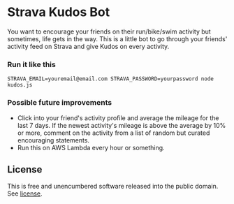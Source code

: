 # Strava Kudos Bot
You want to encourage your friends on their run/bike/swim activity but sometimes, life gets in the way. This is a little bot to go through your friends' activity feed on Strava and give Kudos on every activity.

### Run it like this
    STRAVA_EMAIL=youremail@email.com STRAVA_PASSWORD=yourpassword node kudos.js

### Possible future improvements
* Click into your friend's activity profile and average the mileage for the last 7 days. If the newest activity's mileage is above the average by 10% or more, comment on the activity from a list of random but curated encouraging statements.
* Run this on AWS Lambda every hour or something.

## License
This is free and unencumbered software released into the public domain. See [license](/LICENSE).
